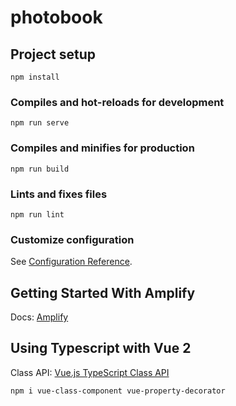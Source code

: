 # photobook

## Project setup

```
npm install
```

### Compiles and hot-reloads for development

```
npm run serve
```

### Compiles and minifies for production

```
npm run build
```

### Lints and fixes files

```
npm run lint
```

### Customize configuration

See [Configuration Reference](https://cli.vuejs.org/config/).

## Getting Started With Amplify

Docs: [Amplify](https://docs.amplify.aws/start/q/integration/vue/)

## Using Typescript with Vue 2

Class API: [Vue.js TypeScript Class API](https://blog.theodo.com/2019/11/integrate-typescript-with-vue/)

```
npm i vue-class-component vue-property-decorator
```
